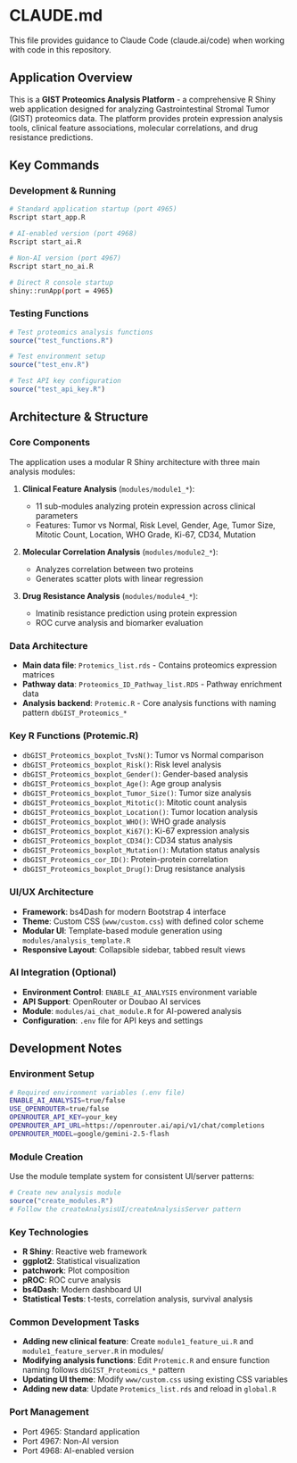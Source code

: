# CLAUDE.md

This file provides guidance to Claude Code (claude.ai/code) when working with code in this repository.

## Application Overview

This is a **GIST Proteomics Analysis Platform** - a comprehensive R Shiny web application designed for analyzing Gastrointestinal Stromal Tumor (GIST) proteomics data. The platform provides protein expression analysis tools, clinical feature associations, molecular correlations, and drug resistance predictions.

## Key Commands

### Development & Running
```bash
# Standard application startup (port 4965)
Rscript start_app.R

# AI-enabled version (port 4968)
Rscript start_ai.R

# Non-AI version (port 4967)
Rscript start_no_ai.R

# Direct R console startup
shiny::runApp(port = 4965)
```

### Testing Functions
```r
# Test proteomics analysis functions
source("test_functions.R")

# Test environment setup
source("test_env.R")

# Test API key configuration
source("test_api_key.R")
```

## Architecture & Structure

### Core Components
The application uses a modular R Shiny architecture with three main analysis modules:

1. **Clinical Feature Analysis** (`modules/module1_*`): 
   - 11 sub-modules analyzing protein expression across clinical parameters
   - Features: Tumor vs Normal, Risk Level, Gender, Age, Tumor Size, Mitotic Count, Location, WHO Grade, Ki-67, CD34, Mutation

2. **Molecular Correlation Analysis** (`modules/module2_*`): 
   - Analyzes correlation between two proteins
   - Generates scatter plots with linear regression

3. **Drug Resistance Analysis** (`modules/module4_*`): 
   - Imatinib resistance prediction using protein expression
   - ROC curve analysis and biomarker evaluation

### Data Architecture
- **Main data file**: `Protemics_list.rds` - Contains proteomics expression matrices
- **Pathway data**: `Proteomics_ID_Pathway_list.RDS` - Pathway enrichment data
- **Analysis backend**: `Protemic.R` - Core analysis functions with naming pattern `dbGIST_Proteomics_*`

### Key R Functions (Protemic.R)
- `dbGIST_Proteomics_boxplot_TvsN()`: Tumor vs Normal comparison
- `dbGIST_Proteomics_boxplot_Risk()`: Risk level analysis
- `dbGIST_Proteomics_boxplot_Gender()`: Gender-based analysis
- `dbGIST_Proteomics_boxplot_Age()`: Age group analysis
- `dbGIST_Proteomics_boxplot_Tumor_Size()`: Tumor size analysis
- `dbGIST_Proteomics_boxplot_Mitotic()`: Mitotic count analysis
- `dbGIST_Proteomics_boxplot_Location()`: Tumor location analysis
- `dbGIST_Proteomics_boxplot_WHO()`: WHO grade analysis
- `dbGIST_Proteomics_boxplot_Ki67()`: Ki-67 expression analysis
- `dbGIST_Proteomics_boxplot_CD34()`: CD34 status analysis
- `dbGIST_Proteomics_boxplot_Mutation()`: Mutation status analysis
- `dbGIST_Proteomics_cor_ID()`: Protein-protein correlation
- `dbGIST_Proteomics_boxplot_Drug()`: Drug resistance analysis

### UI/UX Architecture
- **Framework**: bs4Dash for modern Bootstrap 4 interface
- **Theme**: Custom CSS (`www/custom.css`) with defined color scheme
- **Modular UI**: Template-based module generation using `modules/analysis_template.R`
- **Responsive Layout**: Collapsible sidebar, tabbed result views

### AI Integration (Optional)
- **Environment Control**: `ENABLE_AI_ANALYSIS` environment variable
- **API Support**: OpenRouter or Doubao AI services
- **Module**: `modules/ai_chat_module.R` for AI-powered analysis
- **Configuration**: `.env` file for API keys and settings

## Development Notes

### Environment Setup
```bash
# Required environment variables (.env file)
ENABLE_AI_ANALYSIS=true/false
USE_OPENROUTER=true/false
OPENROUTER_API_KEY=your_key
OPENROUTER_API_URL=https://openrouter.ai/api/v1/chat/completions
OPENROUTER_MODEL=google/gemini-2.5-flash
```

### Module Creation
Use the module template system for consistent UI/server patterns:
```r
# Create new analysis module
source("create_modules.R")
# Follow the createAnalysisUI/createAnalysisServer pattern
```

### Key Technologies
- **R Shiny**: Reactive web framework
- **ggplot2**: Statistical visualization
- **patchwork**: Plot composition
- **pROC**: ROC curve analysis
- **bs4Dash**: Modern dashboard UI
- **Statistical Tests**: t-tests, correlation analysis, survival analysis

### Common Development Tasks
- **Adding new clinical feature**: Create `module1_feature_ui.R` and `module1_feature_server.R` in modules/
- **Modifying analysis functions**: Edit `Protemic.R` and ensure function naming follows `dbGIST_Proteomics_*` pattern
- **Updating UI theme**: Modify `www/custom.css` using existing CSS variables
- **Adding new data**: Update `Protemics_list.rds` and reload in `global.R`

### Port Management
- Port 4965: Standard application
- Port 4967: Non-AI version
- Port 4968: AI-enabled version